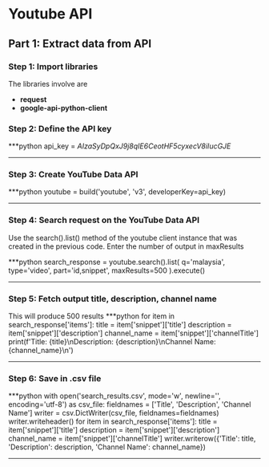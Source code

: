 
# Youtube API
## Part 1: Extract data from API 
### Step 1: Import libraries
The libraries involve are

 - **request**
 - **google-api-python-client**

### Step 2: Define the API key
***python
api_key = *AIzaSyDpQxJ9j8qIE6CeotHF5cyxecV8iIucGJE*
***
### Step 3: Create YouTube Data API
***python
youtube = build('youtube', 'v3', developerKey=api_key)
***

### Step 4: Search request on the YouTube Data API 
Use the search().list() method of the youtube client instance that was created in the previous code. Enter the number of output in maxResults

***python
search_response = youtube.search().list( 
	q='malaysia', 
	type='video', 
	part='id,snippet', 
	maxResults=500 ).execute()
***

### Step 5: Fetch output title, description, channel name
This will produce 500 results
***python
for item in search_response['items']: 
	title = item['snippet']['title'] 
	description = item['snippet']['description'] 
	channel_name = item['snippet']['channelTitle'] 
	print(f'Title: {title}\nDescription: {description}\nChannel Name: {channel_name}\n')
***

### Step 6: Save in .csv file
***python
with  open('search_results.csv', mode='w', newline='', encoding='utf-8') as csv_file: 
	fieldnames = ['Title', 'Description', 'Channel Name'] 
	writer = csv.DictWriter(csv_file, fieldnames=fieldnames) 
	writer.writeheader() 
for item in search_response['items']:
	title = item['snippet']['title'] 
	description = item['snippet']['description'] 
	channel_name = item['snippet']['channelTitle'] 
	writer.writerow({'Title': title, 'Description': description, 'Channel Name': channel_name})
***






